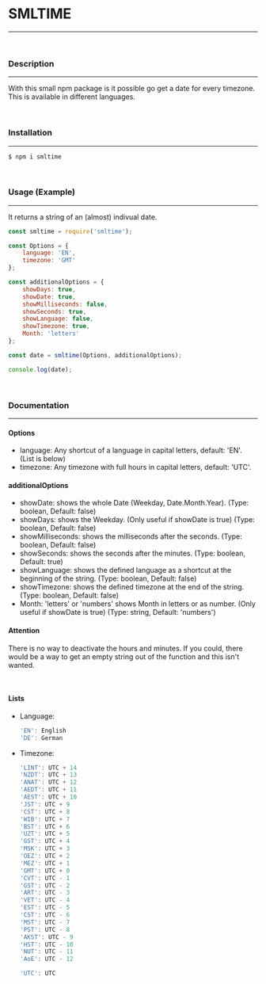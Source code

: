 # SMLTIME

---

<br>

### Description

---

With this small npm package is it possible go get a date for every timezone. This is available in different languages.

<br>

### Installation

---

```bash
$ npm i smltime
```

<br>

### Usage (Example)

---

It returns a string of an (almost) indivual date.

```js
const smltime = require('smltime');

const Options = {
    language: 'EN',
    timezone: 'GMT'
};

const additionalOptions = {
    showDays: true,
    showDate: true,
    showMilliseconds: false,
    showSeconds: true,
    showLanguage: false,
    showTimezone: true,
    Month: 'letters'
};

const date = smltime(Options, additionalOptions);

console.log(date);
```

<br>

### Documentation

---

#### Options

- language: Any shortcut of a language in capital letters, default: 'EN'. (List is below)
- timezone: Any timezone with full hours in capital letters, default: 'UTC'.

#### additionalOptions

- showDate: shows the whole Date (Weekday, Date.Month.Year). (Type: boolean, Default: false)
- showDays: shows the Weekday. (Only useful if showDate is true) (Type: boolean, Default: false)
- showMilliseconds: shows the milliseconds after the seconds. (Type: boolean, Default: false)
- showSeconds: shows the seconds after the minutes. (Type: boolean, Default: true)
- showLanguage: shows the defined language as a shortcut at the beginning of the string. (Type: boolean, Default: false)
- showTimezone: shows the defined timezone at the end of the string. (Type: boolean, Default: false)
- Month: 'letters' or 'numbers' shows Month in letters or as number. (Only useful if showDate is true) (Type: string, Default: 'numbers')

#### Attention

There is no way to deactivate the hours and minutes. If you could, there would be a way to get an empty string out of the function and this isn't wanted.

<br>

#### Lists

- Language:
    ```js
    'EN': English
    'DE': German
    ```
- Timezone:
    ```js
    'LINT': UTC + 14
    'NZDT': UTC + 13
    'ANAT': UTC + 12
    'AEDT': UTC + 11
    'AEST': UTC + 10
    'JST': UTC + 9
    'CST': UTC + 8
    'WIB': UTC + 7
    'BST': UTC + 6
    'UZT': UTC + 5
    'GST': UTC + 4
    'MSK': UTC + 3
    'OEZ': UTC + 2
    'MEZ': UTC + 1
    'GMT': UTC + 0
    'CVT': UTC - 1
    'GST': UTC - 2
    'ART': UTC - 3
    'VET': UTC - 4
    'EST': UTC - 5
    'CST': UTC - 6
    'MST': UTC - 7
    'PST': UTC - 8
    'AKST': UTC - 9
    'HST': UTC - 10
    'NUT': UTC - 11
    'AoE': UTC - 12

    'UTC': UTC
    ```